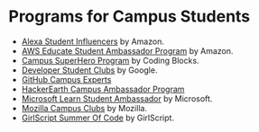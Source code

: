 # Programs for Campus Students

* [Alexa Student Influencers](https://developer.amazon.com/en-IN/alexa/alexa-student-influencer) by Amazon.
* [AWS Educate Student Ambassador Program](https://aws.amazon.com/education/awseducate/student-ambassador-program/) by Amazon.
* [Campus SuperHero Program](https://codingblocks.com/campus-ambassador-program.html) by Coding Blocks.
* [Developer Student Clubs](https://developers.google.com/community/dsc) by Google.
* [GitHub Campus Experts](https://education.github.com/students/experts)
* [HackerEarth Campus Ambassador Program](https://www.hackerearth.com/docs/wiki/campus/introduction/)
* [Microsoft Learn Student Ambassador](https://studentambassadors.microsoft.com/en-us) by Microsoft.
* [Mozilla Campus Clubs](https://campus.mozilla.community/) by Mozilla.
* [GirlScript Summer Of Code](https://www.gssoc.tech/campus_ambassador.html) by GirlScript.
